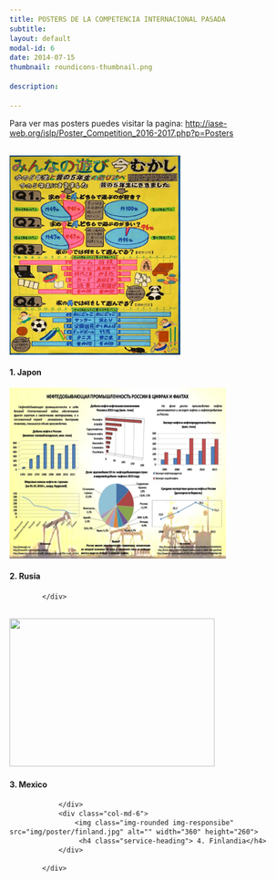 ```yaml
---
title: POSTERS DE LA COMPETENCIA INTERNACIONAL PASADA
subtitle: 
layout: default
modal-id: 6
date: 2014-07-15
thumbnail: roundicons-thumbnail.png

description: 

---
```



Para ver mas posters puedes visitar la pagina: 
<a href="http://iase-web.org/islp/Poster_Competition_2016-2017.php?p=Posters"> http://iase-web.org/islp/Poster_Competition_2016-2017.php?p=Posters </a>

<br>

 <div class="row text-left">
                <div class="col-md-6">
                    <img class="img-rounded img-responsibe" src="img/poster/japon.jpg" alt="" width="300" height="350">
                    <h4 class="service-heading">1. Japon</h4>
                </div>
                <div class="col-md-6">
                    <img class="img-rounded img-responsibe" src="img/poster/rusia.jpg" alt="" width="380" height="300">
                    <h4 class="service-heading">2. Rusia</h4>
                </div>
               
            </div>	
			
<br>

 <div class="row text-center">
                <div class="col-md-6">
                    <img class="img-rounded img-responsibe" src="img/poster/mexico.jpg" alt="" width="360" height="260">
                    <h4 class="service-heading">3. Mexico</h4>
					
                </div>
                <div class="col-md-6">
                    <img class="img-rounded img-responsibe" src="img/poster/finland.jpg" alt="" width="360" height="260">
                     <h4 class="service-heading"> 4. Finlandia</h4> 
                </div>
               
            </div>


